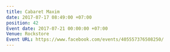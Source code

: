 ```yaml
---
title: Cabaret Maxim
date: 2017-07-17 08:49:00 +07:00
position: 42
Event date: 2017-07-21 00:00:00 +07:00
Venue: Rockstore
Event URL: https://www.facebook.com/events/405557376508250/
---
```


